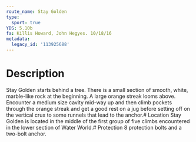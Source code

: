```yaml
---
route_name: Stay Golden
type:
  sport: true
YDS: 5.10b
fa: Killis Howard, John Hegyes. 10/18/16
metadata:
  legacy_id: '113925688'
---
```

# Description
Stay Golden starts behind a tree. There is a small section of smooth, white, marble-like rock at the beginning. A large orange streak looms above. Encounter a medium size cavity mid-way up and then climb pockets through the orange streak and get a good rest on a jug before setting off on the vertical crux to some runnels that lead to the anchor.# Location
Stay Golden is located in the middle of the first group of five climbs encountered in the lower section of Water World.# Protection
8 protection bolts and a two-bolt anchor.
